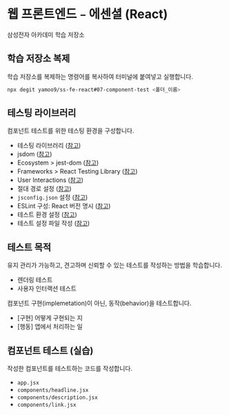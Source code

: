 # 웹 프론트엔드﹣에센셜 (React)

삼성전자 아카데미 학습 저장소

## 학습 저장소 복제

학습 저장소를 복제하는 명령어를 복사하여 터미널에 붙여넣고 실행합니다.

```sh
npx degit yamoo9/ss-fe-react#07-component-test <폴더_이름>
```

## 테스팅 라이브러리

컴포넌트 테스트를 위한 테스팅 환경을 구성합니다.

- 테스팅 라이브러리 ([참고](https://testing-library.com/))
- jsdom ([참고](https://www.npmjs.com/package/jsdom))
- Ecosystem > jest-dom ([참고](https://testing-library.com/docs/ecosystem-jest-dom))
- Frameworks > React Testing Library ([참고](https://testing-library.com/docs/react-testing-library/intro))
- User Interactions ([참고](https://testing-library.com/docs/user-event/intro))
- 절대 경로 설정 ([참고](https://ko.vitejs.dev/config/shared-options.html#resolve-alias))
- `jsconfig.json` 설정 ([참고](https://code.visualstudio.com/docs/languages/jsconfig#_jsconfig-options))
- ESLint 구성: React 버전 명시 ([참고](https://github.com/jsx-eslint/eslint-plugin-react#configuration-legacy-eslintrc-))
- 테스트 환경 설정 ([참고](https://vitest.dev/config/#environment))
- 테스트 설정 파일 작성 ([참고](https://github.com/testing-library/jest-dom?tab=readme-ov-file#with-vitest))

## 테스트 목적

유지 관리가 가능하고, 견고하며 신뢰할 수 있는 테스트를 작성하는 방법을 학습합니다.

- 렌더링 테스트
- 사용자 인터랙션 테스트

컴포넌트 구현(implemetation)이 아닌, 동작(behavior)을 테스트합니다.

- [구현] 어떻게 구현되는 지
- [행동] 앱에서 처리하는 일

## 컴포넌트 테스트 (실습)

작성한 컴포넌트를 테스트하는 코드를 작성합니다.

- `app.jsx`
- `components/headline.jsx`
- `components/description.jsx`
- `components/link.jsx`